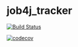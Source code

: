 # job4j_tracker
[![Build Status](https://travis-ci.com/extrausa/job4j_tracker.svg?branch=master)](https://travis-ci.com/extrausa/job4j_tracker)

[![codecov](https://codecov.io/gh/extrausa/job4j_tracker/branch/master/graph/badge.svg?token=WNS9OVTFBR)](https://codecov.io/gh/extrausa/job4j_tracker)


